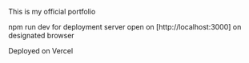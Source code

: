 This is my official portfolio

npm run dev for deployment server
open on [http://localhost:3000] on designated browser

Deployed on Vercel
